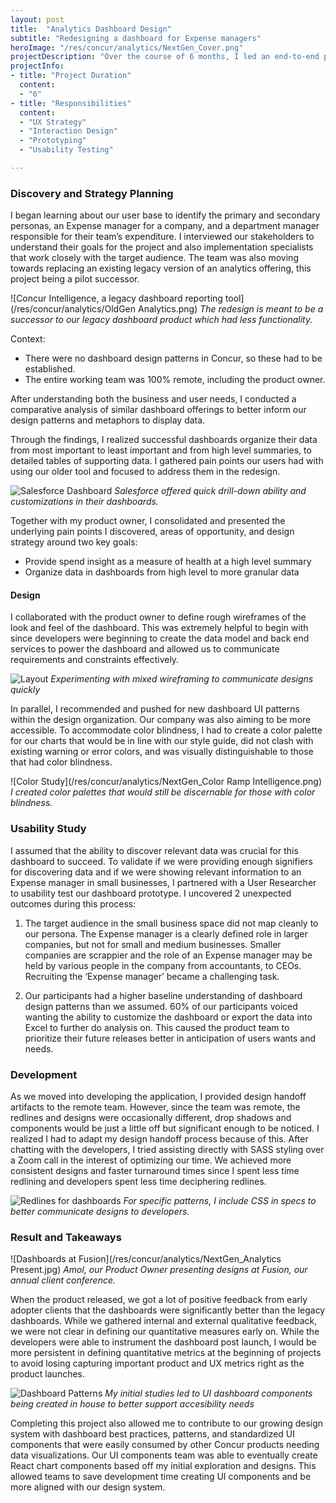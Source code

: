 ```yaml
---
layout: post
title:  "Analytics Dashboard Design"
subtitle: "Redesigning a dashboard for Expense managers"
heroImage: "/res/concur/analytics/NextGen_Cover.png"
projectDescription: "Over the course of 6 months, I led an end-to-end product design through the MVP launch and first round of product iterations for a web-based dashboard that provided expense managers with data and insights into their employee’s expenses."
projectInfo:
- title: "Project Duration"
  content:
  - "6"
- title: "Responsibilities"
  content:  
  - "UX Strategy"
  - "Interaction Design"
  - "Prototyping"
  - "Usability Testing"

---
```

### Discovery and Strategy Planning

I began learning about our user base to identify the primary and secondary personas, an Expense manager for a company, and a department manager responsible for their team’s expenditure. I interviewed our stakeholders to understand their goals for the project and also implementation specialists that work closely with the target audience. The team was also moving towards replacing an existing legacy version of an analytics offering, this project being a pilot successor.

![Concur Intelligence, a legacy dashboard reporting tool](/res/concur/analytics/OldGen Analytics.png)
*The redesign is meant to be a successor to our legacy dashboard product which had less functionality.*

Context:
- There were no dashboard design patterns in Concur, so these had to be established.
- The entire working team was 100% remote, including the product owner.

After understanding both the business and user needs, I conducted a comparative analysis of similar dashboard offerings to better inform our design patterns and metaphors to display data.

Through the findings, I realized successful dashboards organize their data from most important to least important and from high level summaries, to detailed tables of supporting data. I gathered pain points our users had with using our older tool and focused to address them in the redesign.

![Salesforce Dashboard](/res/concur/analytics/ComparativeAnalysis_Salesforce.png)
*Salesforce offered quick drill-down ability and customizations in their dashboards.*

Together with my product owner, I consolidated and presented the underlying pain points I discovered, areas of opportunity, and design strategy around two key goals:

- Provide spend insight as a measure of health at a high level summary
- Organize data in dashboards from high level to more granular data

#### Design

I collaborated with the product owner to define rough wireframes of the look and feel of the dashboard. This was extremely helpful to begin with since developers were beginning to create the data model and back end services to power the dashboard and allowed us to communicate requirements and constraints effectively.

![Layout](/res/concur/analytics/NextGen_BalsamicMocks2.png)
*Experimenting with mixed wireframing to communicate designs quickly*

In parallel, I recommended and pushed for new dashboard UI patterns within the design organization. Our company was also aiming to be more accessible. To accommodate color blindness, I had to create a color palette for our charts that would be in line with our style guide, did not clash with existing warning or error colors, and was visually distinguishable to those that had color blindness.

![Color Study](/res/concur/analytics/NextGen_Color Ramp Intelligence.png)
*I created color palettes that would still be discernable for those with color blindness.*

### Usability Study

I assumed that the ability to discover relevant data was crucial for this dashboard to succeed. To validate if we were providing enough signifiers for discovering data and if we were showing relevant information to an Expense manager in small businesses, I partnered with a User Researcher to usability test our dashboard prototype. I uncovered 2 unexpected outcomes during this process:

1. The target audience in the small business space did not map cleanly to our persona.
The Expense manager is a clearly defined role in larger companies, but not for small and medium businesses. Smaller companies are scrappier and the role of an Expense manager may be held by various people in the company from accountants, to CEOs. Recruiting the ‘Expense manager’ became a challenging task.

2. Our participants had a higher baseline understanding of dashboard design patterns than we assumed.
60% of our participants voiced wanting the ability to customize the dashboard or export the data into Excel to further do analysis on. This caused the product team to prioritize their future releases better in anticipation of users wants and needs.

### Development

As we moved into developing the application, I provided design handoff artifacts to the remote team. However, since the team was remote, the redlines and designs were occasionally different, drop shadows and components would be just a little off but significant enough to be noticed. I realized I had to adapt my design handoff process because of this. After chatting with the developers, I tried assisting directly with SASS styling over a Zoom call in the interest of optimizing our time. We achieved more consistent designs and faster turnaround times since I spent less time redlining and developers spent less time deciphering redlines.

![Redlines for dashboards](/res/concur/analytics/NextGen_Spec.png)
*For specific patterns, I include CSS in specs to better communicate designs to developers.*

### Result and Takeaways

![Dashboards at Fusion](/res/concur/analytics/NextGen_Analytics Present.jpg)
*Amol, our Product Owner presenting designs at Fusion, our annual client conference.*

When the product released, we got a lot of positive feedback from early adopter clients that the dashboards were significantly better than the legacy dashboards. While we gathered internal and external qualitative feedback, we were not clear in defining our quantitative measures early on. While the developers were able to instrument the dashboard post launch, I would be more persistent in defining quantitative metrics at the beginning of projects to avoid losing capturing important product and UX metrics right as the product launches.

![Dashboard Patterns](/res/concur/analytics/NextGen_HIG.png)
*My initial studies led to UI dashboard components being created in house to better support accesibility needs*

Completing this project also allowed me to contribute to our growing design system with dashboard best practices, patterns, and standardized UI components that were easily consumed by other Concur products needing data visualizations. Our UI components team was able to eventually create React chart components based off my initial exploration and designs. This allowed teams to save development time creating UI components and be more aligned with our design system.
